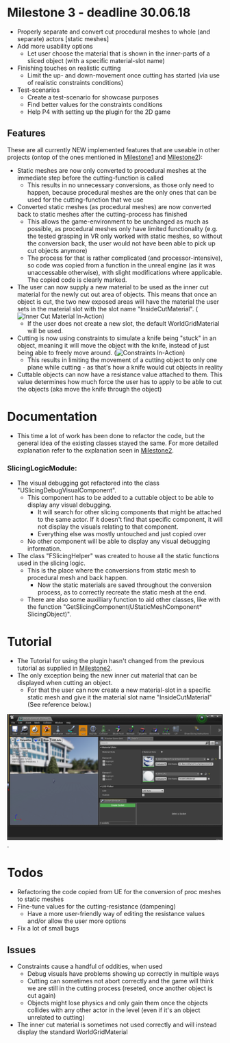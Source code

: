 # Milestone 3 - deadline 30.06.18

* Properly separate and convert cut procedural meshes to whole (and separate) actors [static meshes]
* Add more usability options
  * Let user choose the material that is shown in the inner-parts of a sliced object (with a specific material-slot name)
* Finishing touches on realistic cutting
  * Limit the up- and down-movement once cutting has started (via use of realistic constraints conditions)
* Test-scenarios
  * Create a test-scenario for showcase purposes
  * Find better values for the constraints conditions
  * Help P4 with setting up the plugin for the 2D game

## Features
These are all currently NEW implemented features that are useable in other projects (ontop of the ones mentioned in [Milestone1](Documentation/Milestone1.md) and [Milestone2](Documentation/Milestone2.md)):

* Static meshes are now only converted to procedural meshes at the immediate step before the cutting-function is called
  * This results in no unnecessary conversions, as those only need to happen, because procedural meshes are the only ones that can be used for the cutting-function that we use
* Converted static meshes (as procedural meshes) are now converted back to static meshes after the cutting-process has finished
  * This allows the game-environment to be unchanged as much as possible, as procedural meshes only have limited functionality (e.g. the tested grasping in VR only worked with static meshes, so without the conversion back, the user would not have been able to pick up cut objects anymore)
  * The process for that is rather complicated (and processor-intensive), so code was copied from a function in the unreal engine (as it was unaccessable otherwise), with slight modifications where applicable. The copied code is clearly marked.
* The user can now supply a new material to be used as the inner cut material for the newly cut out area of objects. This means that once an object is cut, the two new exposed areas will have the material the user sets in the material slot with the slot name "InsideCutMaterial". (![Inner Cut Material In-Action](DocumentationPictures/InnerMaterial.gif))
  * If the user does not create a new slot, the default WorldGridMaterial will be used.
* Cutting is now using constraints to simulate a knife being "stuck" in an object, meaning it will move the object with the knife, instead of just being able to freely move around. (![Constraints In-Action](DocumentationPictures/Constraints.gif))
  * This results in limiting the movement of a cutting object to only one plane while cutting - as that's how a knife would cut objects in reality
* Cuttable objects can now have a resistance value attached to them. This value determines how much force the user has to apply to be able to cut the objects (aka move the knife through the object)


# Documentation

* This time a lot of work has been done to refactor the code, but the general idea of the existing classes stayed the same. For more detailed explanation refer to the explanation seen in [Milestone2](Documentation/Milestone2.md).

### SlicingLogicModule:

* The visual debugging got refactored into the class "USlicingDebugVisualComponent".
  * This component has to be added to a cuttable object to be able to display any visual debugging.
    * It will search for other slicing components that might be attached to the same actor. If it doesn't find that specific component, it will not display the visuals relating to that component.
    * Everything else was mostly untouched and just copied over
  * No other component will be able to display any visual debugging information.
* The class "FSlicingHelper" was created to house all the static functions used in the slicing logic.
  * This is the place where the conversions from static mesh to procedural mesh and back happen.
    * Now the static materials are saved throughout the conversion process, as to correctly recreate the static mesh at the end.
  * There are also some auxilliary function to aid other classes, like with the function "GetSlicingComponent(UStaticMeshComponent* SlicingObject)".


# Tutorial

* The Tutorial for using the plugin hasn't changed from the previous tutorial as supplied in [Milestone2](Documentation/Milestone2.md).
* The only exception being the new inner cut material that can be displayed when cutting an object.
  * For that the user can now create a new material-slot in a specific static mesh and give it the material slot name "InsideCutMaterial" (See reference below.)

![Inner Cut Material Setup](TutorialPictures/InnerMaterial.png).


# Todos

* Refactoring the code copied from UE for the conversion of proc meshes to static meshes
* Fine-tune values for the cutting-resistance (dampening)
  * Have a more user-friendly way of editing the resistance values and/or allow the user more options
* Fix a lot of small bugs

## Issues

* Constraints cause a handful of oddities, when used
  * Debug visuals have problems showing up correctly in multiple ways
  * Cutting can sometimes not abort correctly and the game will think we are still in the cutting process (reseted, once another object is cut again)
  * Objects might lose physics and only gain them once the objects collides with any other actor in the level (even if it's an object unrelated to cutting)
* The inner cut material is sometimes not used correctly and will instead display the standard WorldGridMaterial
